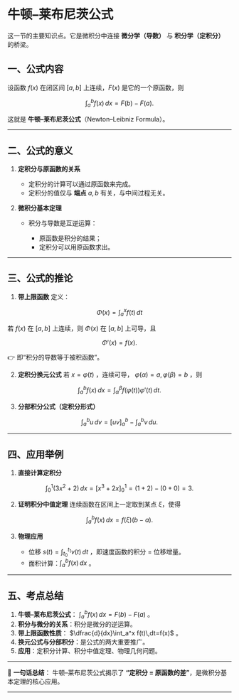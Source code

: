 # 牛顿–莱布尼茨公式
这一节的主要知识点。它是微积分中连接 **微分学（导数）** 与 **积分学（定积分）** 的桥梁。


## 一、公式内容

设函数 $f(x)$ 在闭区间 $[a,b]$ 上连续，$F(x)$ 是它的一个原函数，则

$$
\int_a^b f(x)\,dx = F(b) - F(a).
$$

这就是 **牛顿–莱布尼茨公式**（Newton–Leibniz Formula）。

---

## 二、公式的意义

1. **定积分与原函数的关系**

   * 定积分的计算可以通过原函数来完成。
   * 定积分的值仅与 **端点** $a,b$ 有关，与中间过程无关。

2. **微积分基本定理**

   * 积分与导数是互逆运算：

     * 原函数是积分的结果；
     * 定积分可以用原函数求出。

---

## 三、公式的推论

1. **带上限函数**
   定义：

$$
\Phi(x) = \int_a^x f(t)\,dt
$$

   若 $f(x)$ 在 $[a,b]$ 上连续，则 $\Phi(x)$ 在 $[a,b]$ 上可导，且

$$
\Phi'(x) = f(x).
$$

   👉 即“积分的导数等于被积函数”。

2. **定积分换元公式**
   若 $x=\varphi(t)$ ，连续可导， $\varphi(\alpha)=a, \varphi(\beta)=b$ ，则

$$
\int_a^b f(x)\,dx = \int_\alpha^\beta f(\varphi(t))\varphi'(t)\,dt.
$$

3. **分部积分公式（定积分形式）**

$$
\int_a^b u\,dv = \big[uv\big]_a^b - \int_a^b v\,du.
$$

---

## 四、应用举例

1. **直接计算定积分**

$$
\int_0^1 (3x^2+2)\,dx = \Big[x^3+2x\Big]_0^1 = (1+2)-(0+0)=3.
$$

2. **证明积分中值定理**
   连续函数在区间上一定取到某点 $\xi$，使得

$$
\int_a^b f(x)\,dx = f(\xi)(b-a).
$$

3. **物理应用**

   * 位移 $s(t) = \int_{t_0}^{t_1} v(t)\,dt$ ，即速度函数的积分 = 位移增量。
   * 面积计算：$\int_a^b f(x)\,dx$ 。

---

## 五、考点总结

1. **牛顿–莱布尼茨公式**： $\int_a^b f(x)\,dx=F(b)-F(a)$ 。
2. **积分与微分的关系**：积分是微分的逆运算。
3. **带上限函数性质**： $\dfrac{d}{dx}\int_a^x f(t)\,dt=f(x)$ 。
4. **换元公式与分部积分**：是公式的两大重要推广。
5. **应用**：定积分计算、积分中值定理、物理几何问题。

---

📌 **一句话总结**：
牛顿–莱布尼茨公式揭示了 **“定积分 = 原函数的差”**，是微积分基本定理的核心应用。

---

